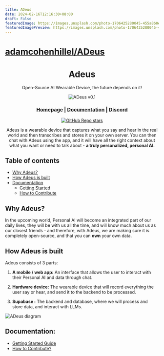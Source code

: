```yaml
---
title: ADeus
date: 2024-02-16T12:16:30+08:00
draft: False
featuredImage: https://images.unsplash.com/photo-1706425280045-455a8b0eba4b?ixid=M3w0NjAwMjJ8MHwxfHJhbmRvbXx8fHx8fHx8fDE3MDgwNTY4NjR8&ixlib=rb-4.0.3
featuredImagePreview: https://images.unsplash.com/photo-1706425280045-455a8b0eba4b?ixid=M3w0NjAwMjJ8MHwxfHJhbmRvbXx8fHx8fHx8fDE3MDgwNTY4NjR8&ixlib=rb-4.0.3
---
```


# [adamcohenhillel/ADeus](https://github.com/adamcohenhillel/ADeus)

<div align="center">

# **Adeus**

Open-Source AI Wearable Device, the future depends on it!

![ADeus v0.1](docs/images/adeus_01.jpeg)

<h3>

[Homepage](https://www.adeus.ai/) | [Documentation](https://docs.adeus.ai/) | [Discord](https://discord.gg/N5c6KXBgWW)

</h3>

[![GitHub Repo stars](https://img.shields.io/github/stars/adamcohenhillel/ADeus)](https://github.com/adamcohenhillel/ADeus)

Adeus is a wearable device that captures what you say and hear in the real world and then transcribes and stores it on your own server. You can then chat with Adeus using the app, and it will have all the right context about what you want or need to talk about - **a truly personalized, personal AI.**

</div>

## Table of contents

- [Why Adeus?](#why-adeus)
- [How Adeus is built](#how-adeus-is-built)
- [Documentation](#documentation)
  - [Getting Started](https://docs.adeus.ai/getting_started.html)
  - [How to Contribute](https://docs.adeus.ai/#how-to-contribute)

## Why Adeus?

In the upcoming world, Personal AI will become an integrated part of our daily lives, they will be with us all the time, and will know much about us as our closest friends - and therefore, with Adeus, we are making sure it is completely open-source, and that you can **own** your own data.

## How Adeus is built

Adeus consists of 3 parts:

1. **A mobile / web app:**
   An interface that allows the user to interact with their Personal AI and data through chat.

2. **Hardware device:** The wearable device that will record everything the user say or hear, and send it to the backend to be processed.

3. **Supabase :** The backend and database, where we will process and store data, and interact with LLMs.

![ADeus diagram](docs/images/adeus_diagram.png)

## Documentation:

- [Getting Started Guide](https://docs.adeus.ai/getting_started.html#1-backend-supabase)
- [How to Contribute?](https://docs.adeus.ai/#how-to-contribute)
